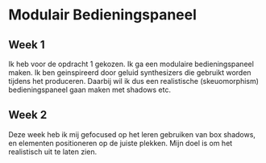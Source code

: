 # Modulair Bedieningspaneel

## Week 1

Ik heb voor de opdracht 1 gekozen. Ik ga een modulaire bedieningspaneel maken. Ik ben geinspireerd door geluid synthesizers die gebruikt worden tijdens het produceren. Daarbij wil ik dus een realistische (skeuomorphism) bedieningspaneel gaan maken met shadows etc.

## Week 2

Deze week heb ik mij gefocused op het leren gebruiken van box shadows, en elementen positioneren op de juiste plekken. Mijn doel is om het realistisch uit te laten zien.
